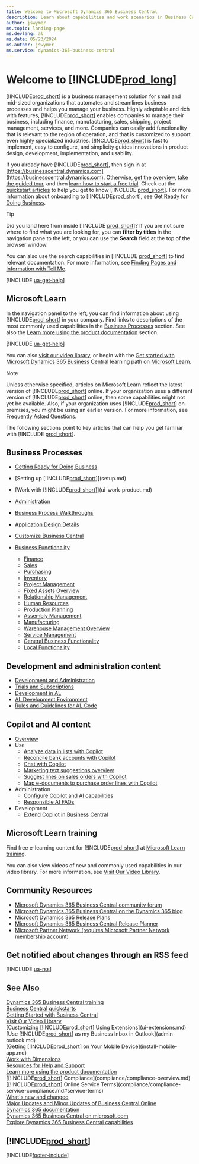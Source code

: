 ```yaml
---
title: Welcome to Microsoft Dynamics 365 Business Central
description: Learn about capabilities and work scenarios in Business Central that help companies manage their business, including finance, manufacturing, sales, shipping, project management, services, and more.
author: jswymer
ms.topic: landing-page
ms.devlang: al
ms.date: 05/23/2024
ms.author: jswymer
ms.service: dynamics-365-business-central
---
```

# Welcome to [!INCLUDE[prod_long](includes/prod_long.md)]

[!INCLUDE[prod_short](includes/prod_short.md)] is a business management solution for small and mid-sized organizations that automates and streamlines business processes and helps you manage your business. Highly adaptable and rich with features, [!INCLUDE[prod_short](includes/prod_short.md)] enables companies to manage their business, including finance, manufacturing, sales, shipping, project management, services, and more. Companies can easily add functionality that is relevant to the region of operation, and that is customized to support even highly specialized industries. [!INCLUDE[prod_short](includes/prod_short.md)] is fast to implement, easy to configure, and simplicity guides innovations in product design, development, implementation, and usability.  

If you already have [!INCLUDE[prod_short](includes/prod_short.md)], then sign in at [https://businesscentral.dynamics.com](https://businesscentral.dynamics.com). Otherwise, [get the overview](https://dynamics.microsoft.com/business-central/overview/), [take the guided tour](https://dynamics.microsoft.com/en-us/guidedtour/dynamics/business-central/1/1), and then [learn how to start a free trial](trial-signup.md). Check out the [quickstart articles](quick-start-business-central.md) to help you get to know [!INCLUDE [prod_short](includes/prod_short.md)]. For more information about onboarding to [!INCLUDE[prod_short](includes/prod_short.md)], see [Get Ready for Doing Business](ui-get-ready-business.md).  

> [!TIP]
> Did you land here from inside [!INCLUDE [prod_short](includes/prod_short.md)]? If you are not sure where to find what you are looking for, you can **filter by titles** in the navigation pane to the left, or you can use the **Search** field at the top of the browser window.  
>
> You can also use the search capabilities in [!INCLUDE [prod_short](includes/prod_short.md)] to find relevant documentation. For more information, see [Finding Pages and Information with Tell Me](ui-search.md).

[!INCLUDE [ua-get-help](includes/ua-get-help.md)]

## Microsoft Learn

In the navigation panel to the left, you can find information about using [!INCLUDE[prod_short](includes/prod_short.md)] in your company. Find links to descriptions of the most commonly used capabilities in the [Business Processes](#business-processes) section. See also the [Learn more using the product documentation](product-help-and-support.md#learn-more-using-the-product-documentation) section.

[!INCLUDE [ua-get-help](includes/ua-get-help.md)]

You can also [visit our video library](across-videos.md), or begin with the [Get started with Microsoft Dynamics 365 Business Central](/training/paths/get-started-dynamics-365-business-central/) learning path on [Microsoft Learn](/training/dynamics365/business-central?WT.mc_id=dyn365bc_landingpage-docs).  

> [!NOTE]
> Unless otherwise specified, articles on Microsoft Learn reflect the latest version of [!INCLUDE[prod_short](includes/prod_short.md)] online. If your organization uses a different version of [!INCLUDE[prod_short](includes/prod_short.md)] online, then some capabilities might not yet be available. Also, if your organization uses [!INCLUDE[prod_short](includes/prod_short.md)] on-premises, you might be using an earlier version. For more information, see [Frequently Asked Questions](across-faq.yml).

The following sections point to key articles that can help you get familiar with [!INCLUDE [prod_short](includes/prod_short.md)].  

## Business Processes

- [Getting Ready for Doing Business](ui-get-ready-business.md)
- [Setting up [!INCLUDE[prod_short](includes/prod_short.md)]](setup.md)
- [Work with [!INCLUDE[prod_short](includes/prod_short.md)]](ui-work-product.md)
- [Administration](admin-setup-and-administration.md)
- [Business Process Walkthroughs](walkthrough-business-process-walkthroughs.md)
- [Application Design Details](design-details-application-design.md)
- [Customize Business Central](ui-customizing-overview.md)
- [Business Functionality](across-business-functionality.md)

  - [Finance](finance.md)
  - [Sales](sales-manage-sales.md)
  - [Purchasing](purchasing-manage-purchasing.md)
  - [Inventory](inventory-manage-inventory.md)
  - [Project Management](projects-manage-projects.md)
  - [Fixed Assets Overview](fa-manage.md)
  - [Relationship Management](marketing-relationship-management.md)
  - [Human Resources](hr-manage-human-resources.md)
  - [Production Planning](production-planning.md)
  - [Assembly Management](assembly-assemble-items.md)
  - [Manufacturing](production-manage-manufacturing.md)
  - [Warehouse Management Overview](design-details-warehouse-management.md)  
  - [Service Management](service-service.md)
  - [General Business Functionality](ui-across-business-areas.md)
  - [Local Functionality](about-localization.md)

## Development and administration content

- [Development and Administration](/dynamics365/business-central/dev-itpro/index)
- [Trials and Subscriptions](/dynamics365/business-central/dev-itpro/administration/trials-subscriptions)  
- [Development in AL](/dynamics365/business-central/dev-itpro/developer/devenv-dev-overview)
- [AL Development Environment](/dynamics365/business-central/dev-itpro/developer/devenv-reference-overview)
- [Rules and Guidelines for AL Code](/dynamics365/business-central/dev-itpro/compliance/apptest-overview)

## Copilot and AI content

- [Overview](copilot-overview.md)
- Use
  - [Analyze data in lists with Copilot](analysis-assist.md)
  - [Reconcile bank accounts with Copilot](bank-reconciliation-with-copilot.md)
  - [Chat with Copilot](chat-with-copilot.md?toc=/dynamics365/business-central/toc.json)
  - [Marketing text suggestions overview](ai-overview.md)
  - [Suggest lines on sales orders with Copilot](sales-suggest-sales-lines-with-copilot.md)
  - [Map e-documents to purchase order lines with Copilot](map-edocuments-with-copilot.md)
- Administration
  - [Configure Copilot and AI capabilities](enable-ai.md)
  - [Responsible AI FAQs](responsible-ai-overview.md)
- Development
  - [Extend Copilot in Business Central](/dynamics365/business-central/dev-itpro/developer/ai-integration-landing-page)

## Microsoft Learn training

Find free e-learning content for [!INCLUDE[prod_short](includes/prod_short.md)] at [Microsoft Learn training](/training/dynamics365/business-central?WT.mc_id=dyn365bc_landingpage-docs).

You can also view videos of new and commonly used capabilities in our video library. For more information, see [Visit Our Video Library](across-videos.md).  

## Community Resources

- [Microsoft Dynamics 365 Business Central community forum](https://community.dynamics.com/forums/thread/?groupid=e78817ab-a926-4d31-96cc-aef040a4eb04)  
- [Microsoft Dynamics 365 Business Central on the Dynamics 365 blog](https://cloudblogs.microsoft.com/dynamics365/it/product/business-central/)  
- [Microsoft Dynamics 365 Release Plans](/dynamics365/release-plans/)  
- [Microsoft Dynamics 365 Business Central Release Planner](https://releaseplans.microsoft.com/?app=Business+Central&group=dynamics-365&subgroup=dynamics-365-business-central) 
- [Microsoft Partner Network \(requires Microsoft Partner Network membership account\)](https://mspartner.microsoft.com)  

## Get notified about changes through an RSS feed

[!INCLUDE [ua-rss](includes/ua-rss.md)]  

## See Also

[Dynamics 365 Business Central training](/training/dynamics365/business-central?WT.mc_id=dyn365bc_landingpage-docs)  
[Business Central quickstarts](quick-start-business-central.md)  
[Getting Started with Business Central](ui-get-ready-business.md)  
[Visit Our Video Library](across-videos.md)  
[Customizing [!INCLUDE[prod_short](includes/prod_short.md)] Using Extensions](ui-extensions.md)  
[Use [!INCLUDE[prod_short](includes/prod_short.md)] as my Business Inbox in Outlook](admin-outlook.md)  
[Getting [!INCLUDE[prod_short](includes/prod_short.md)] on Your Mobile Device](install-mobile-app.md)  
[Work with Dimensions](finance-dimensions.md)  
[Resources for Help and Support](product-help-and-support.md)  
[Learn more using the product documentation](product-help-and-support.md#learn-more-using-the-product-documentation)  
[[!INCLUDE[prod_short](includes/prod_short.md)] Compliance](compliance/compliance-overview.md)  
[[!INCLUDE[prod_short](includes/prod_short.md)] Online Service Terms](compliance/compliance-service-compliance.md#service-terms)  
[What's new and changed](/dynamics365/business-central/dev-itpro/whatsnew/overview)  
[Major Updates and Minor Updates of Business Central Online](/dynamics365/business-central/dev-itpro/administration/update-rollout-timeline)  
[Dynamics 365 documentation](/dynamics365/)  
[Dynamics 365 Business Central on microsoft.com](https://www.microsoft.com/dynamics-365/products/business-central/)  
[Explore Dynamics 365 Business Central capabilities](https://www.microsoft.com/en-us/dynamics-365/products/business-central#Features)  

## [!INCLUDE[prod_short](includes/free_trial_md.md)]

[!INCLUDE[footer-include](includes/footer-banner.md)]
